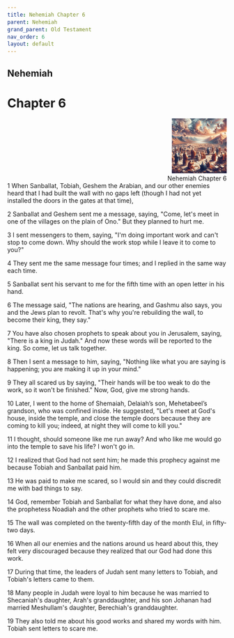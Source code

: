 ```yaml
---
title: Nehemiah Chapter 6
parent: Nehemiah
grand_parent: Old Testament
nav_order: 6
layout: default
---
```


## Nehemiah

# Chapter 6

<div style="clear: both; text-align: right;">
    <img src="/assets/Image/Nehemiah/500/6.jpg" alt="Nehemiah Chapter 6" class="chapter-image" style="max-width: 25%; height: auto;"/>
    <figcaption style="font-size: 14px;">Nehemiah Chapter 6</figcaption>
</div>
1 When Sanballat, Tobiah, Geshem the Arabian, and our other enemies heard that I had built the wall with no gaps left (though I had not yet installed the doors in the gates at that time),

2 Sanballat and Geshem sent me a message, saying, "Come, let's meet in one of the villages on the plain of Ono." But they planned to hurt me.

3 I sent messengers to them, saying, "I'm doing important work and can't stop to come down. Why should the work stop while I leave it to come to you?"

4 They sent me the same message four times; and I replied in the same way each time.

5 Sanballat sent his servant to me for the fifth time with an open letter in his hand.

6 The message said, "The nations are hearing, and Gashmu also says, you and the Jews plan to revolt. That's why you're rebuilding the wall, to become their king, they say."

7 You have also chosen prophets to speak about you in Jerusalem, saying, "There is a king in Judah." And now these words will be reported to the king. So come, let us talk together.

8 Then I sent a message to him, saying, "Nothing like what you are saying is happening; you are making it up in your mind."

9 They all scared us by saying, "Their hands will be too weak to do the work, so it won't be finished." Now, God, give me strong hands.

10 Later, I went to the home of Shemaiah, Delaiah’s son, Mehetabeel’s grandson, who was confined inside. He suggested, "Let's meet at God's house, inside the temple, and close the temple doors because they are coming to kill you; indeed, at night they will come to kill you."

11 I thought, should someone like me run away? And who like me would go into the temple to save his life? I won't go in.

12 I realized that God had not sent him; he made this prophecy against me because Tobiah and Sanballat paid him.

13 He was paid to make me scared, so I would sin and they could discredit me with bad things to say.

14 God, remember Tobiah and Sanballat for what they have done, and also the prophetess Noadiah and the other prophets who tried to scare me.

15 The wall was completed on the twenty-fifth day of the month Elul, in fifty-two days.

16 When all our enemies and the nations around us heard about this, they felt very discouraged because they realized that our God had done this work.

17 During that time, the leaders of Judah sent many letters to Tobiah, and Tobiah's letters came to them.

18 Many people in Judah were loyal to him because he was married to Shecaniah's daughter, Arah's granddaughter, and his son Johanan had married Meshullam's daughter, Berechiah's granddaughter.

19 They also told me about his good works and shared my words with him. Tobiah sent letters to scare me.


